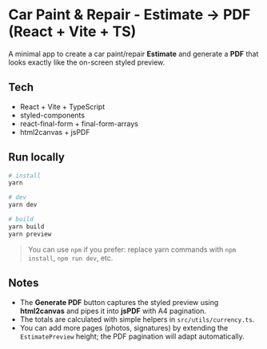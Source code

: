 # Car Paint & Repair - Estimate → PDF (React + Vite + TS)

A minimal app to create a car paint/repair **Estimate** and generate a **PDF** that looks exactly like the on-screen styled preview.

## Tech

- React + Vite + TypeScript
- styled-components
- react-final-form + final-form-arrays
- html2canvas + jsPDF

## Run locally

```bash
# install
yarn

# dev
yarn dev

# build
yarn build
yarn preview
```

> You can use `npm` if you prefer: replace yarn commands with `npm install`, `npm run dev`, etc.

## Notes

- The **Generate PDF** button captures the styled preview using **html2canvas** and pipes it into **jsPDF** with A4 pagination.
- The totals are calculated with simple helpers in `src/utils/currency.ts`.
- You can add more pages (photos, signatures) by extending the `EstimatePreview` height; the PDF pagination will adapt automatically.
